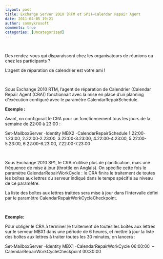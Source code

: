 ```yaml
---
layout: post
title: Exchange Server 2010 (RTM et SP1)–Calendar Repair Agent
date: 2011-04-05 19:21
author: sammykrosoft
comments: true
categories: [Uncategorized]
---
```

<p>&nbsp;<p>Des rendez-vous qui disparaissent chez les organisateurs de r&eacute;unions ou chez les participants ?</p><p>L&rsquo;agent de r&eacute;paration de calendrier est votre ami !</p><p>&nbsp;</p><p>Sous Exchange 2010 RTM, l&rsquo;agent de r&eacute;paration de Calendrier (Calendar Repair Agent (CRA)) fonctionnait avec la mise en place d&rsquo;un planning d&rsquo;ex&eacute;cution configur&eacute; avec le param&egrave;tre CalendarRepairSchedule.</p><p><strong>Exemple :</strong></p><p>Avant, on configurait le CRA pour un fonctionnement tous les jours de la semaine de 22:00 &agrave; 23:00 :</p><p>Set-MailboxServer -Identity MBX2 -CalendarRepairSchedule 1.22:00-1.23:00, 2.22:00-2.23:00, 3.22:00-3.23:00, 4.22:00-4.23:00, 5.22:00-5.23:00, 6.22:00-6.23:00, 7.22:00-7.23:00</p><p>&nbsp;</p><p>Sous Exchange 2010 SP1, le CRA n&rsquo;utilise plus de planification, mais une fr&eacute;quence de mise &agrave; jour (throttle en Anglais). On sp&eacute;cifie cette fois le param&egrave;tre CalendarRepairWorkCycle : le CRA finira le traitement de toutes les bo&icirc;tes aux lettres du serveur indiqu&eacute; dans le temps sp&eacute;cifi&eacute; au niveau de ce param&egrave;tre.</p><p>La liste des bo&icirc;tes aux lettres trait&eacute;es sera mise &agrave; jour dans l&rsquo;intervalle d&eacute;fini par le param&egrave;tre CalendarRepairWorkCycleCheckpoint.</p><p>&nbsp;</p><p><strong>Exemple:</strong></p><p>Pour obliger le CRA &agrave; terminer le traitement de toutes les bo&icirc;tes aux lettres sur le serveur MBX1 dans une p&eacute;riode de 6 heures, et mettre &agrave; jour la liste des bo&icirc;tes aux lettres &agrave; traiter toutes les 30 minutes, on lancera :</p><p>Set-MailboxServer &ndash;Identity MBX1 -CalendarRepairWorkCycle 06:00:00&nbsp; &ndash;CalendarRepairWorkCycleCheckpoint 00:30:00</p></p>

